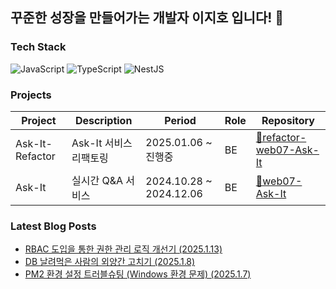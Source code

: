 ## 꾸준한 성장을 만들어가는 개발자 이지호 입니다! 🤗

### Tech Stack
![JavaScript](https://shields.io/badge/JavaScript-F7DF1E?logo=JavaScript&logoColor=000)
![TypeScript](https://shields.io/badge/TypeScript-3178C6?logo=TypeScript&logoColor=FFF)
![NestJS](https://img.shields.io/badge/-NestJS-E0234E?logo=nestjs&logoColor=white)

### Projects

| Project | Description | Period | Role | Repository |
|---------|------------|--------|-------------------|------------|
| Ask-It-Refactor | Ask-It 서비스 리팩토링 | 2025.01.06 ~ 진행중 | BE | [🔗refactor-web07-Ask-It](https://github.com/boostcampwm-2024/refactor-web07-Ask-It) |
| Ask-It | 실시간 Q&A 서비스 | 2024.10.28 ~ 2024.12.06 | BE | [🔗web07-Ask-It](https://github.com/boostcampwm-2024/web07-Ask-It) |
### Latest Blog Posts
- [RBAC 도입을 통한 권한 관리 로직 개선기 (2025.1.13)](https://velog.io/@wlgh1553/RBAC-%EB%8F%84%EC%9E%85%EC%9D%84-%ED%86%B5%ED%95%9C-%EA%B6%8C%ED%95%9C-%EA%B4%80%EB%A6%AC-%EB%A1%9C%EC%A7%81-%EA%B0%9C%EC%84%A0%EA%B8%B0)
- [DB 날려먹은 사람의 외양간 고치기 (2025.1.8)](https://velog.io/@wlgh1553/DB-%EB%82%A0%EB%A0%A4%EB%A8%B9%EC%9D%80-%EC%82%AC%EB%9E%8C%EC%9D%98-%EC%99%B8%EC%96%91%EA%B0%84-%EA%B3%A0%EC%B9%98%EA%B8%B0)
- [PM2 환경 설정 트러블슈팅 (Windows 환경 문제) (2025.1.7)](https://velog.io/@wlgh1553/PM2-%ED%99%98%EA%B2%BD-%EC%84%A4%EC%A0%95-%ED%8A%B8%EB%9F%AC%EB%B8%94%EC%8A%88%ED%8C%85-Windows-%ED%99%98%EA%B2%BD-%EB%AC%B8%EC%A0%9C)
